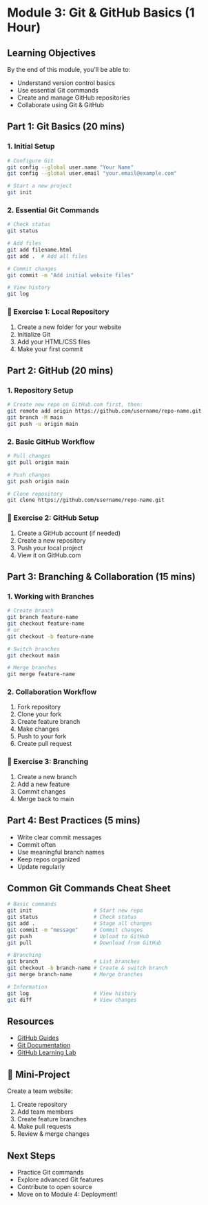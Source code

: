 # Module 3: Git & GitHub Basics (1 Hour)

## Learning Objectives
By the end of this module, you'll be able to:
- Understand version control basics
- Use essential Git commands
- Create and manage GitHub repositories
- Collaborate using Git & GitHub

## Part 1: Git Basics (20 mins)

### 1. Initial Setup
```bash
# Configure Git
git config --global user.name "Your Name"
git config --global user.email "your.email@example.com"

# Start a new project
git init
```

### 2. Essential Git Commands
```bash
# Check status
git status

# Add files
git add filename.html
git add .  # Add all files

# Commit changes
git commit -m "Add initial website files"

# View history
git log
```

### 🔨 Exercise 1: Local Repository
1. Create a new folder for your website
2. Initialize Git
3. Add your HTML/CSS files
4. Make your first commit

## Part 2: GitHub (20 mins)

### 1. Repository Setup
```bash
# Create new repo on GitHub.com first, then:
git remote add origin https://github.com/username/repo-name.git
git branch -M main
git push -u origin main
```

### 2. Basic GitHub Workflow
```bash
# Pull changes
git pull origin main

# Push changes
git push origin main

# Clone repository
git clone https://github.com/username/repo-name.git
```

### 🔨 Exercise 2: GitHub Setup
1. Create a GitHub account (if needed)
2. Create a new repository
3. Push your local project
4. View it on GitHub.com

## Part 3: Branching & Collaboration (15 mins)

### 1. Working with Branches
```bash
# Create branch
git branch feature-name
git checkout feature-name
# or
git checkout -b feature-name

# Switch branches
git checkout main

# Merge branches
git merge feature-name
```

### 2. Collaboration Workflow
1. Fork repository
2. Clone your fork
3. Create feature branch
4. Make changes
5. Push to your fork
6. Create pull request

### 🔨 Exercise 3: Branching
1. Create a new branch
2. Add a new feature
3. Commit changes
4. Merge back to main

## Part 4: Best Practices (5 mins)
- Write clear commit messages
- Commit often
- Use meaningful branch names
- Keep repos organized
- Update regularly

## Common Git Commands Cheat Sheet
```bash
# Basic commands
git init                    # Start new repo
git status                  # Check status
git add .                   # Stage all changes
git commit -m "message"     # Commit changes
git push                    # Upload to GitHub
git pull                    # Download from GitHub

# Branching
git branch                  # List branches
git checkout -b branch-name # Create & switch branch
git merge branch-name       # Merge branches

# Information
git log                     # View history
git diff                    # View changes
```

## Resources
- [GitHub Guides](https://guides.github.com/)
- [Git Documentation](https://git-scm.com/doc)
- [GitHub Learning Lab](https://lab.github.com/)

## 🎯 Mini-Project
Create a team website:
1. Create repository
2. Add team members
3. Create feature branches
4. Make pull requests
5. Review & merge changes

## Next Steps
- Practice Git commands
- Explore advanced Git features
- Contribute to open source
- Move on to Module 4: Deployment! 